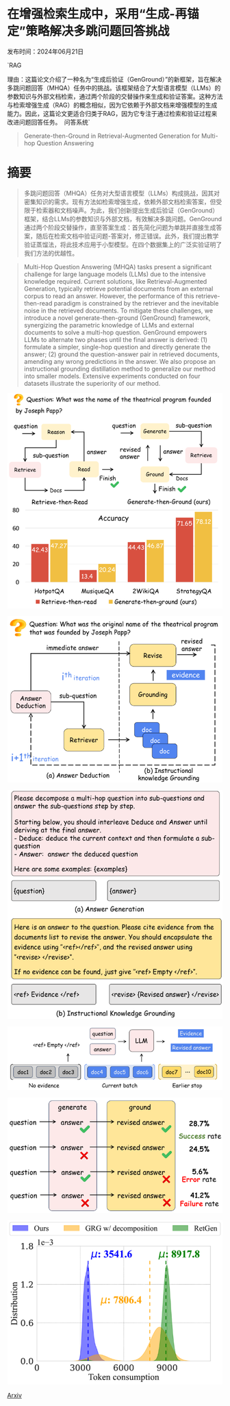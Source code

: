 # 在增强检索生成中，采用“生成-再锚定”策略解决多跳问题回答挑战

发布时间：2024年06月21日

`RAG

理由：这篇论文介绍了一种名为“生成后验证（GenGround）”的新框架，旨在解决多跳问题回答（MHQA）任务中的挑战。该框架结合了大型语言模型（LLMs）的参数知识与外部文档检索，通过两个阶段的交替操作来生成和验证答案。这种方法与检索增强生成（RAG）的概念相似，因为它依赖于外部文档来增强模型的生成能力。因此，这篇论文更适合归类于RAG，因为它专注于通过检索和验证过程来改进问题回答任务。` `问答系统`

> Generate-then-Ground in Retrieval-Augmented Generation for Multi-hop Question Answering

# 摘要

> 多跳问题回答（MHQA）任务对大型语言模型（LLMs）构成挑战，因其对密集知识的需求。现有方法如检索增强生成，依赖外部文档检索答案，但受限于检索器和文档噪声。为此，我们创新提出生成后验证（GenGround）框架，结合LLMs的参数知识与外部文档，有效解决多跳问题。GenGround通过两个阶段交替操作，直至答案生成：首先简化问题为单跳并直接生成答案，随后在检索文档中验证问题-答案对，修正错误。此外，我们提出教学验证蒸馏法，将此技术应用于小型模型。在四个数据集上的广泛实验证明了我们方法的优越性。

> Multi-Hop Question Answering (MHQA) tasks present a significant challenge for large language models (LLMs) due to the intensive knowledge required. Current solutions, like Retrieval-Augmented Generation, typically retrieve potential documents from an external corpus to read an answer. However, the performance of this retrieve-then-read paradigm is constrained by the retriever and the inevitable noise in the retrieved documents. To mitigate these challenges, we introduce a novel generate-then-ground (GenGround) framework, synergizing the parametric knowledge of LLMs and external documents to solve a multi-hop question. GenGround empowers LLMs to alternate two phases until the final answer is derived: (1) formulate a simpler, single-hop question and directly generate the answer; (2) ground the question-answer pair in retrieved documents, amending any wrong predictions in the answer. We also propose an instructional grounding distillation method to generalize our method into smaller models. Extensive experiments conducted on four datasets illustrate the superiority of our method.

![在增强检索生成中，采用“生成-再锚定”策略解决多跳问题回答挑战](../../../paper_images/2406.14891/x1.png)

![在增强检索生成中，采用“生成-再锚定”策略解决多跳问题回答挑战](../../../paper_images/2406.14891/x2.png)

![在增强检索生成中，采用“生成-再锚定”策略解决多跳问题回答挑战](../../../paper_images/2406.14891/x3.png)

![在增强检索生成中，采用“生成-再锚定”策略解决多跳问题回答挑战](../../../paper_images/2406.14891/x4.png)

![在增强检索生成中，采用“生成-再锚定”策略解决多跳问题回答挑战](../../../paper_images/2406.14891/x5.png)

![在增强检索生成中，采用“生成-再锚定”策略解决多跳问题回答挑战](../../../paper_images/2406.14891/x6.png)

[Arxiv](https://arxiv.org/abs/2406.14891)